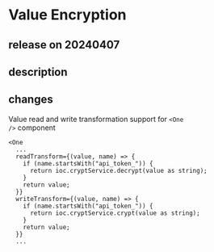 # Value Encryption

## release on 20240407
## description
## changes
Value read and write transformation support for <code>&lt;One /&gt;</code> component

    <One
      ...
      readTransform={(value, name) => {
        if (name.startsWith("api_token_")) {
          return ioc.cryptService.decrypt(value as string);
        }
        return value;
      }}
      writeTransform={(value, name) => {
        if (name.startsWith("api_token_")) {
          return ioc.cryptService.crypt(value as string);
        }
        return value;
      }}
      ...



